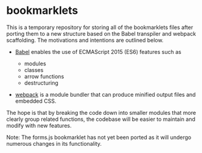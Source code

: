 # bookmarklets

This is a temporary repository for storing all of the bookmarklets files
after porting them to a new structure based on the Babel transpiler and
webpack scaffolding. The motivations and intentions are outlined below.

* [Babel](https://babeljs.io/) enables the use of ECMAScript 2015 (ES6)
  features such as
  * modules
  * classes
  * arrow functions
  * destructuring

* [webpack](http://webpack.github.io/) is a module bundler that can produce
  minified output files and embedded CSS.

The hope is that by breaking the code down into smaller modules that more
clearly group related functions, the codebase will be easier to maintain
and modify with new features.

Note: The forms.js bookmarklet has not yet been ported as it will undergo
numerous changes in its functionality.
